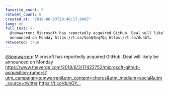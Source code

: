 ```yaml
---
favorite_count: 0
retweet_count: 0
created_at: "2018-06-03T20:40:17.000Z"
lang: en
full_text: >-
  @tomwarren: Microsoft has reportedly acquired GitHub. Deal will likely be
  announced on Monday https://t.co/VonQIbq7Qq https://t.co/duhGY…
retweeted: true
---
```


[@tomwarren](https://twitter.com/tomwarren): Microsoft has reportedly acquired
GitHub. Deal will likely be announced on Monday
<https://www.theverge.com/2018/6/3/17422752/microsoft-github-acquisition-rumors?utm_campaign=tomwarren&utm_content=chorus&utm_medium=social&utm_source=twitter>
https://t.co/duhGY…
